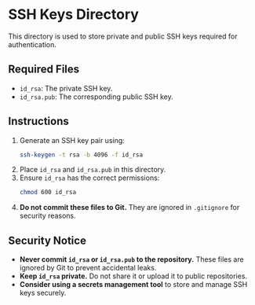 # SSH Keys Directory

This directory is used to store private and public SSH keys required for authentication.

## Required Files
- `id_rsa`: The private SSH key.
- `id_rsa.pub`: The corresponding public SSH key.

## Instructions
1. Generate an SSH key pair using:
   ```sh
   ssh-keygen -t rsa -b 4096 -f id_rsa
   ```
2. Place `id_rsa` and `id_rsa.pub` in this directory.
3. Ensure `id_rsa` has the correct permissions:
   ```sh
   chmod 600 id_rsa
   ```
4. **Do not commit these files to Git.** They are ignored in `.gitignore` for security reasons.

## Security Notice
- **Never commit `id_rsa` or `id_rsa.pub` to the repository.** These files are ignored by Git to prevent accidental leaks.
- **Keep `id_rsa` private.** Do not share it or upload it to public repositories.
- **Consider using a secrets management tool** to store and manage SSH keys securely.
